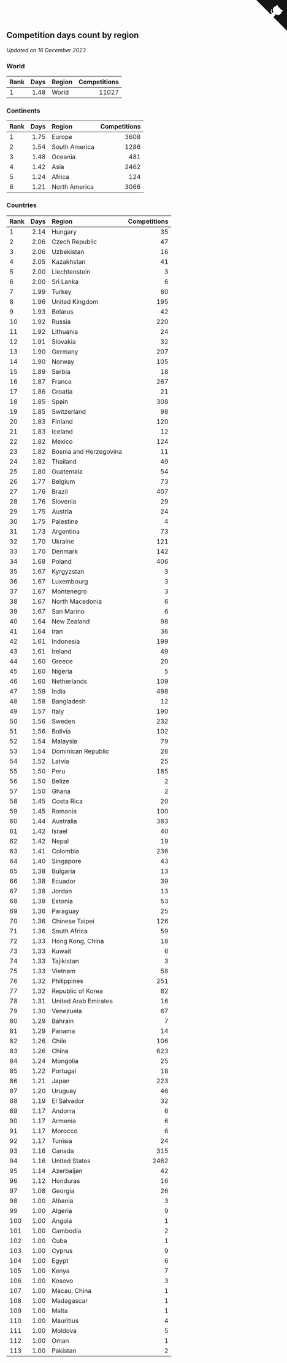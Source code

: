 ## Competition days count by region

*Updated on 16 December 2023*


### World

| Rank | Days | Region | Competitions |
| :--- | ---: | :--- | ---: |
| 1 | 1.48 | World | 11027 |

### Continents

| Rank | Days | Region | Competitions |
| :--- | ---: | :--- | ---: |
| 1 | 1.75 | Europe | 3608 |
| 2 | 1.54 | South America | 1286 |
| 3 | 1.48 | Oceania | 481 |
| 4 | 1.42 | Asia | 2462 |
| 5 | 1.24 | Africa | 124 |
| 6 | 1.21 | North America | 3066 |

### Countries

| Rank | Days | Region | Competitions |
| :--- | ---: | :--- | ---: |
| 1 | 2.14 | Hungary | 35 |
| 2 | 2.06 | Czech Republic | 47 |
| 3 | 2.06 | Uzbekistan | 16 |
| 4 | 2.05 | Kazakhstan | 41 |
| 5 | 2.00 | Liechtenstein | 3 |
| 6 | 2.00 | Sri Lanka | 6 |
| 7 | 1.99 | Turkey | 80 |
| 8 | 1.96 | United Kingdom | 195 |
| 9 | 1.93 | Belarus | 42 |
| 10 | 1.92 | Russia | 220 |
| 11 | 1.92 | Lithuania | 24 |
| 12 | 1.91 | Slovakia | 32 |
| 13 | 1.90 | Germany | 207 |
| 14 | 1.90 | Norway | 105 |
| 15 | 1.89 | Serbia | 18 |
| 16 | 1.87 | France | 267 |
| 17 | 1.86 | Croatia | 21 |
| 18 | 1.85 | Spain | 308 |
| 19 | 1.85 | Switzerland | 98 |
| 20 | 1.83 | Finland | 120 |
| 21 | 1.83 | Iceland | 12 |
| 22 | 1.82 | Mexico | 124 |
| 23 | 1.82 | Bosnia and Herzegovina | 11 |
| 24 | 1.82 | Thailand | 49 |
| 25 | 1.80 | Guatemala | 54 |
| 26 | 1.77 | Belgium | 73 |
| 27 | 1.76 | Brazil | 407 |
| 28 | 1.76 | Slovenia | 29 |
| 29 | 1.75 | Austria | 24 |
| 30 | 1.75 | Palestine | 4 |
| 31 | 1.73 | Argentina | 73 |
| 32 | 1.70 | Ukraine | 121 |
| 33 | 1.70 | Denmark | 142 |
| 34 | 1.68 | Poland | 406 |
| 35 | 1.67 | Kyrgyzstan | 3 |
| 36 | 1.67 | Luxembourg | 3 |
| 37 | 1.67 | Montenegro | 3 |
| 38 | 1.67 | North Macedonia | 6 |
| 39 | 1.67 | San Marino | 6 |
| 40 | 1.64 | New Zealand | 98 |
| 41 | 1.64 | Iran | 36 |
| 42 | 1.61 | Indonesia | 199 |
| 43 | 1.61 | Ireland | 49 |
| 44 | 1.60 | Greece | 20 |
| 45 | 1.60 | Nigeria | 5 |
| 46 | 1.60 | Netherlands | 109 |
| 47 | 1.59 | India | 498 |
| 48 | 1.58 | Bangladesh | 12 |
| 49 | 1.57 | Italy | 190 |
| 50 | 1.56 | Sweden | 232 |
| 51 | 1.56 | Bolivia | 102 |
| 52 | 1.54 | Malaysia | 79 |
| 53 | 1.54 | Dominican Republic | 26 |
| 54 | 1.52 | Latvia | 25 |
| 55 | 1.50 | Peru | 185 |
| 56 | 1.50 | Belize | 2 |
| 57 | 1.50 | Ghana | 2 |
| 58 | 1.45 | Costa Rica | 20 |
| 59 | 1.45 | Romania | 100 |
| 60 | 1.44 | Australia | 383 |
| 61 | 1.42 | Israel | 40 |
| 62 | 1.42 | Nepal | 19 |
| 63 | 1.41 | Colombia | 236 |
| 64 | 1.40 | Singapore | 43 |
| 65 | 1.38 | Bulgaria | 13 |
| 66 | 1.38 | Ecuador | 39 |
| 67 | 1.38 | Jordan | 13 |
| 68 | 1.38 | Estonia | 53 |
| 69 | 1.36 | Paraguay | 25 |
| 70 | 1.36 | Chinese Taipei | 126 |
| 71 | 1.36 | South Africa | 59 |
| 72 | 1.33 | Hong Kong, China | 18 |
| 73 | 1.33 | Kuwait | 6 |
| 74 | 1.33 | Tajikistan | 3 |
| 75 | 1.33 | Vietnam | 58 |
| 76 | 1.32 | Philippines | 251 |
| 77 | 1.32 | Republic of Korea | 82 |
| 78 | 1.31 | United Arab Emirates | 16 |
| 79 | 1.30 | Venezuela | 67 |
| 80 | 1.29 | Bahrain | 7 |
| 81 | 1.29 | Panama | 14 |
| 82 | 1.26 | Chile | 106 |
| 83 | 1.26 | China | 623 |
| 84 | 1.24 | Mongolia | 25 |
| 85 | 1.22 | Portugal | 18 |
| 86 | 1.21 | Japan | 223 |
| 87 | 1.20 | Uruguay | 46 |
| 88 | 1.19 | El Salvador | 32 |
| 89 | 1.17 | Andorra | 6 |
| 90 | 1.17 | Armenia | 6 |
| 91 | 1.17 | Morocco | 6 |
| 92 | 1.17 | Tunisia | 24 |
| 93 | 1.16 | Canada | 315 |
| 94 | 1.16 | United States | 2462 |
| 95 | 1.14 | Azerbaijan | 42 |
| 96 | 1.12 | Honduras | 16 |
| 97 | 1.08 | Georgia | 26 |
| 98 | 1.00 | Albania | 3 |
| 99 | 1.00 | Algeria | 9 |
| 100 | 1.00 | Angola | 1 |
| 101 | 1.00 | Cambodia | 2 |
| 102 | 1.00 | Cuba | 1 |
| 103 | 1.00 | Cyprus | 9 |
| 104 | 1.00 | Egypt | 6 |
| 105 | 1.00 | Kenya | 7 |
| 106 | 1.00 | Kosovo | 3 |
| 107 | 1.00 | Macau, China | 1 |
| 108 | 1.00 | Madagascar | 1 |
| 109 | 1.00 | Malta | 1 |
| 110 | 1.00 | Mauritius | 4 |
| 111 | 1.00 | Moldova | 5 |
| 112 | 1.00 | Oman | 1 |
| 113 | 1.00 | Pakistan | 2 |


<a href="https://github.com/JustinTimeCuber/wca_statistics" class="github-corner" aria-label="View source on Github"><svg width="80" height="80" viewBox="0 0 250 250" style="fill:#151513; color:#fff; position: absolute; top: 0; border: 0; right: 0;" aria-hidden="true"><path d="M0,0 L115,115 L130,115 L142,142 L250,250 L250,0 Z"></path><path d="M128.3,109.0 C113.8,99.7 119.0,89.6 119.0,89.6 C122.0,82.7 120.5,78.6 120.5,78.6 C119.2,72.0 123.4,76.3 123.4,76.3 C127.3,80.9 125.5,87.3 125.5,87.3 C122.9,97.6 130.6,101.9 134.4,103.2" fill="currentColor" style="transform-origin: 130px 106px;" class="octo-arm"></path><path d="M115.0,115.0 C114.9,115.1 118.7,116.5 119.8,115.4 L133.7,101.6 C136.9,99.2 139.9,98.4 142.2,98.6 C133.8,88.0 127.5,74.4 143.8,58.0 C148.5,53.4 154.0,51.2 159.7,51.0 C160.3,49.4 163.2,43.6 171.4,40.1 C171.4,40.1 176.1,42.5 178.8,56.2 C183.1,58.6 187.2,61.8 190.9,65.4 C194.5,69.0 197.7,73.2 200.1,77.6 C213.8,80.2 216.3,84.9 216.3,84.9 C212.7,93.1 206.9,96.0 205.4,96.6 C205.1,102.4 203.0,107.8 198.3,112.5 C181.9,128.9 168.3,122.5 157.7,114.1 C157.9,116.9 156.7,120.9 152.7,124.9 L141.0,136.5 C139.8,137.7 141.6,141.9 141.8,141.8 Z" fill="currentColor" class="octo-body"></path></svg></a><style>.github-corner:hover .octo-arm{animation:octocat-wave 560ms ease-in-out}@keyframes octocat-wave{0%,100%{transform:rotate(0)}20%,60%{transform:rotate(-25deg)}40%,80%{transform:rotate(10deg)}}@media (max-width:500px){.github-corner:hover .octo-arm{animation:none}.github-corner .octo-arm{animation:octocat-wave 560ms ease-in-out}}</style>
